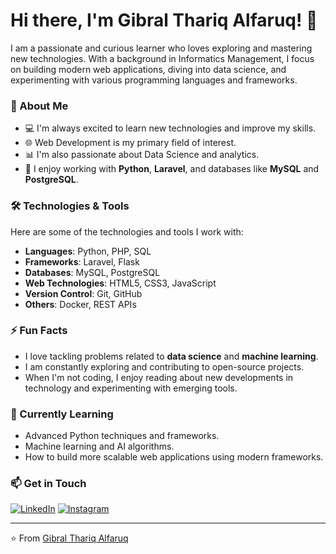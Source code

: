 # Hi there, I'm Gibral Thariq Alfaruq! 👋

I am a passionate and curious learner who loves exploring and mastering new technologies. With a background in Informatics Management, I focus on building modern web applications, diving into data science, and experimenting with various programming languages and frameworks.

### 🚀 About Me
- 💻 I'm always excited to learn new technologies and improve my skills.
- 🌐 Web Development is my primary field of interest.
- 📊 I'm also passionate about Data Science and analytics.
- 🔧 I enjoy working with **Python**, **Laravel**, and databases like **MySQL** and **PostgreSQL**.

### 🛠️ Technologies & Tools
Here are some of the technologies and tools I work with:

- **Languages**: Python, PHP, SQL
- **Frameworks**: Laravel, Flask
- **Databases**: MySQL, PostgreSQL
- **Web Technologies**: HTML5, CSS3, JavaScript
- **Version Control**: Git, GitHub
- **Others**: Docker, REST APIs

### ⚡️ Fun Facts
- I love tackling problems related to **data science** and **machine learning**.
- I am constantly exploring and contributing to open-source projects.
- When I'm not coding, I enjoy reading about new developments in technology and experimenting with emerging tools.

### 🌱 Currently Learning
- Advanced Python techniques and frameworks.
- Machine learning and AI algorithms.
- How to build more scalable web applications using modern frameworks.

### 📫 Get in Touch
[![LinkedIn](https://img.shields.io/badge/LinkedIn-0077B5?style=for-the-badge&logo=linkedin&logoColor=white)](https://www.linkedin.com/in/gibral-thariq-alfaruq-086280295/)
[![Instagram](https://img.shields.io/badge/Instagram-E4405F?style=for-the-badge&logo=instagram&logoColor=white)](https://www.instagram.com/thrzzr/)

---

⭐️ From [Gibral Thariq Alfaruq](https://github.com/thoriq919)
